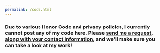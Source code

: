 ```yaml
---
permalink: /code.html
---
```

### Due to various Honor Code and privacy policies, I currently cannot post any of my code here. Please [send me a request, along with your contact information](sandro-gaiarin.github.io/contact), and we'll make sure you can take a look at my work!
